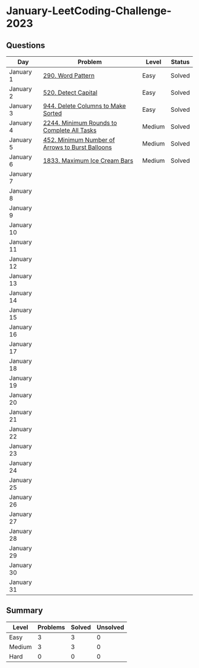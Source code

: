 # January-LeetCoding-Challenge-2023

## Questions
| Day | Problem | Level | Status |
| --- | --- | --- | --- |
| January 1 | [290. Word Pattern](https://leetcode.com/problems/word-pattern/) | Easy | Solved |
| January 2 | [520. Detect Capital](https://leetcode.com/problems/detect-capital/) | Easy | Solved |
| January 3 | [944. Delete Columns to Make Sorted](https://leetcode.com/problems/delete-columns-to-make-sorted/) | Easy | Solved |
| January 4 | [2244. Minimum Rounds to Complete All Tasks](https://leetcode.com/problems/minimum-rounds-to-complete-all-tasks/) | Medium | Solved |
| January 5 | [452. Minimum Number of Arrows to Burst Balloons](https://leetcode.com/problems/minimum-number-of-arrows-to-burst-balloons/) | Medium | Solved |
| January 6 | [1833. Maximum Ice Cream Bars](https://leetcode.com/problems/maximum-ice-cream-bars/) | Medium | Solved |
| January 7 | []() |  |  |
| January 8 | []() |  |  |
| January 9 | []() |  |  |
| January 10 | []() |  |  |
| January 11 | []() |  |  |
| January 12 | []() |  |  |
| January 13 | []() |  |  |
| January 14 | []() |  |  |
| January 15 | []() |  |  |
| January 16 | []() |  |  |
| January 17 | []() |  |  |
| January 18 | []() |  |  |
| January 19 | []() |  |  |
| January 20 | []() |  |  |
| January 21 | []() |  |  |
| January 22 | []() |  |  |
| January 23 | []() |  |  |
| January 24 | []() |  |  |
| January 25 | []() |  |  |
| January 26 | []() |  |  |
| January 27 | []() |  |  |
| January 28 | []() |  |  |
| January 29 | []() |  |  |
| January 30 | []() |  |  |
| January 31 | []() |  |  |

## Summary
| Level  | Problems | Solved | Unsolved |
| ---    | --- | --- | --- |
| Easy   | 3 | 3 | 0 |
| Medium | 3 | 3 | 0 |
| Hard   | 0 | 0 | 0 |
